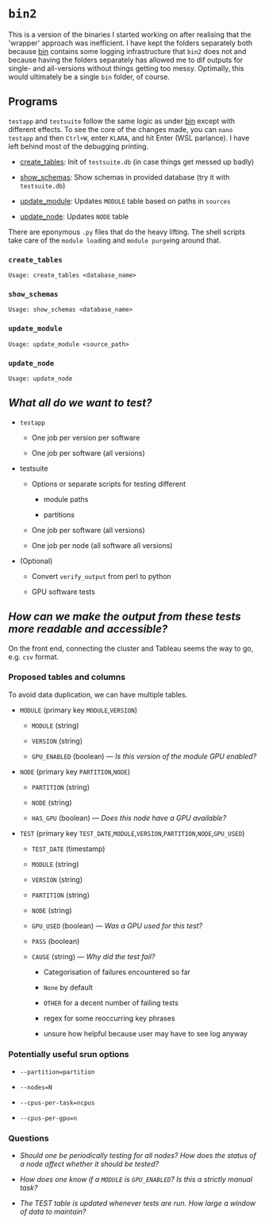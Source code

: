 # `bin2`

This is a version of the binaries I started working on after realising that the 'wrapper' approach was inefficient. I have kept the folders separately both because [bin](../bin) contains some logging infrastructure that `bin2` does not and because having the folders separately has allowed me to dif outputs for single- and all-versions without things getting too messy. Optimally, this would ultimately be a single `bin` folder, of course.

## Programs

`testapp` and `testsuite` follow the same logic as under [bin](../bin) except with different effects. To see the core of the changes made, you can `nano testapp` and then `Ctrl+W`, enter `KLARA`, and hit Enter (WSL parlance). I have left behind most of the debugging printing.

+ [create_tables](#create_tables): Init of `testsuite.db` (in case things get messed up badly)

+ [show_schemas](#show_schemas): Show schemas in provided database (try it with `testsuite.db`)

+ [update_module](#update_module): Updates `MODULE` table based on paths in `sources`

+ [update_node](#update_node): Updates `NODE` table

There are eponymous `.py` files that do the heavy lifting. The shell scripts take care of the `module load`ing and `module purge`ing around that.

### `create_tables`

```
Usage: create_tables <database_name>
```

### `show_schemas`

```
Usage: show_schemas <database_name>
```

### `update_module`

```
Usage: update_module <source_path>
```

### `update_node`

```
Usage: update_node
```

## *What all do we want to test?*

+ `testapp`

  - One job per version per software

  - One job per software (all versions)

+ testsuite

  - Options or separate scripts for testing different

    + module paths

    + partitions

  - One job per software (all versions)

  - One job per node (all software all versions)

+ (Optional)

  - Convert `verify_output` from perl to python

  - GPU software tests

## *How can we make the output from these tests more readable and accessible?*

On the front end, connecting the cluster and Tableau seems the way to go, e.g. `csv` format.

### Proposed tables and columns

To avoid data duplication, we can have multiple tables.

+ `MODULE` (primary key `MODULE`,`VERSION`)

  - `MODULE` (string)

  - `VERSION` (string)

  - `GPU_ENABLED` (boolean) — *Is this version of the module GPU enabled?*

+ `NODE` (primary key `PARTITION`,`NODE`)

  - `PARTITION` (string)

  - `NODE` (string)

  - `HAS_GPU` (boolean) — *Does this node have a GPU available?*

+ `TEST` (primary key `TEST_DATE`,`MODULE`,`VERSION`,`PARTITION`,`NODE`,`GPU_USED`)

  - `TEST_DATE` (timestamp)

  - `MODULE` (string)

  - `VERSION` (string)

  - `PARTITION` (string)

  - `NODE` (string)

  - `GPU_USED` (boolean) — *Was a GPU used for this test?*

  - `PASS` (boolean)

  - `CAUSE` (string) — *Why did the test fail?*

    + Categorisation of failures encountered so far

    + `None` by default

    + `OTHER` for a decent number of failing tests

    + regex for some reoccurring key phrases

    + unsure how helpful because user may have to see log anyway

### Potentially useful srun options

+ `--partition=partition`

+ `--nodes=N`

+ `--cpus-per-task=ncpus`

+ `--cpus-per-gpu=n`

### Questions

+ *Should one be periodically testing for all nodes? How does the status of a node affect whether it should be tested?*

+ *How does one know if a `MODULE` is `GPU_ENABLED`? Is this a strictly manual task?*

+ *The TEST table is updated whenever tests are run. How large a window of data to maintain?*
